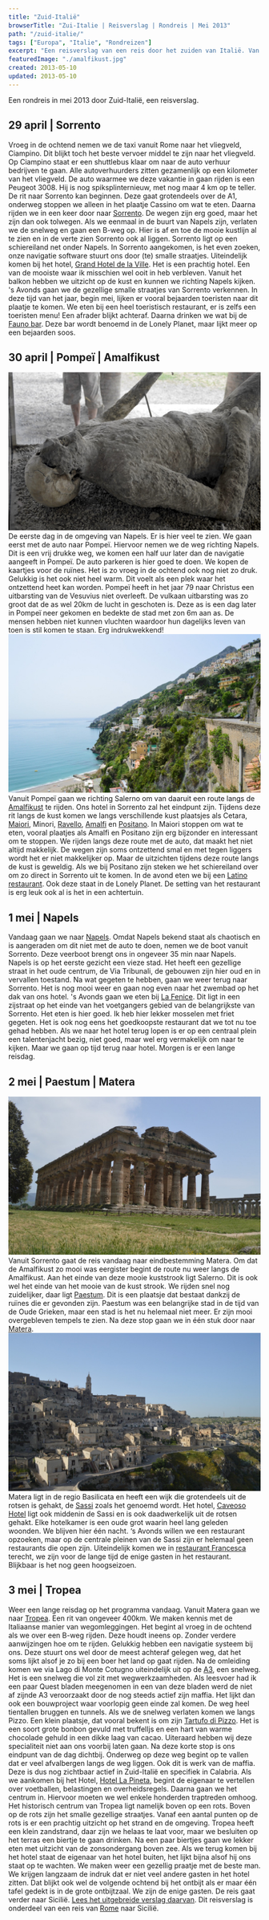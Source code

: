 ```yaml
---
title: "Zuid-Italië"
browserTitle: "Zui-Italie | Reisverslag | Rondreis | Mei 2013"
path: "/zuid-italie/"
tags: ["Europa", "Italie", "Rondreizen"]
excerpt: "Een reisverslag van een reis door het zuiden van Italië. Van de Amalfi kust naar Sicilië, via Pompeï en het grottendorp Matera."
featuredImage: "./amalfikust.jpg"
created: 2013-05-10
updated: 2013-05-10
---
```


Een rondreis in mei 2013 door Zuid-Italië, een reisverslag.

## 29 april | Sorrento

Vroeg in de ochtend nemen we de taxi vanuit Rome naar het vliegveld, Ciampino. Dit blijkt toch het beste vervoer middel te zijn naar het vliegveld. Op Ciampino staat er een shuttlebus klaar om naar de auto verhuur bedrijven te gaan. Alle autoverhuurders zitten gezamenlijk op een kilometer van het vliegveld. De auto waarmee we deze vakantie in gaan rijden is een Peugeot 3008. Hij is nog spiksplinternieuw, met nog maar 4 km op te teller. De rit naar Sorrento kan beginnen. Deze gaat grotendeels over de A1, onderweg stoppen we alleen in het plaatje Cassino om wat te eten. Daarna rijden we in een keer door naar [Sorrento](https://nl.wikipedia.org/wiki/Sorrento_(Itali%C3%AB) "Sorrento"). De wegen zijn erg goed, maar het zijn dan ook tolwegen. Als we eenmaal in de buurt van Napels zijn, verlaten we de snelweg en gaan een B-weg op. Hier is af en toe de mooie kustlijn al te zien en in de verte zien Sorrento ook al liggen. Sorrento ligt op een schiereiland net onder Napels. In Sorrento aangekomen, is het even zoeken, onze navigatie software stuurt ons door (te) smalle straatjes. Uiteindelijk komen bij het hotel, [Grand Hotel de la Ville](http://www.tripadvisor.nl/Hotel_Review-g187782-d291098-Reviews-Grand_Hotel_De_La_Ville-Sorrento_Province_of_Naples_Campania.html "Grand Hotel de la Ville"). Het is een prachtig hotel. Een van de mooiste waar ik misschien wel ooit in heb verbleven. Vanuit het balkon hebben we uitzicht op de kust en kunnen we richting Napels kijken. 's Avonds gaan we de gezellige smalle straatjes van Sorrento verkennen. In deze tijd van het jaar, begin mei, lijken er vooral bejaarden toeristen naar dit plaatje te komen. We eten bij een heel toeristisch restaurant, er is zelfs een toeristen menu! Een afrader blijkt achteraf. Daarna drinken we wat bij de [Fauno bar](http://www.tripadvisor.nl/Restaurant_Review-g187782-d1200454-Reviews-Fauno_Bar-Sorrento_Province_of_Naples_Campania.html "Fauno bar"). Deze bar wordt benoemd in de Lonely Planet, maar lijkt meer op een bejaarden soos.

## 30 april | Pompeï | Amalfikust

![Pompei](./pompei.jpg)De eerste dag in de omgeving van Napels. Er is hier veel te zien. We gaan eerst met de auto naar Pompeï. Hiervoor nemen we de weg richting Napels. Dit is een vrij drukke weg, we komen een half uur later dan de navigatie aangeeft in Pompeï. De auto parkeren is hier goed te doen. We kopen de kaartjes voor de ruïnes. Het is zo vroeg in de ochtend ook nog niet zo druk. Gelukkig is het ook niet heel warm. Dit voelt als een plek waar het ontzettend heet kan worden. Pompeï heeft in het jaar 79 naar Christus een uitbarsting van de Vesuvius niet overleeft. De vulkaan uitbarsting was zo groot dat de as wel 20km de lucht in geschoten is. Deze as is een dag later in Pompeï neer gekomen en bedekte de stad met zon 6m aan as. De mensen hebben niet kunnen vluchten waardoor hun dagelijks leven van toen is stil komen te staan. Erg indrukwekkend! ![Amalfikust Italie](./amalfikust.jpg)Vanuit Pompeï gaan we richting Salerno om van daaruit een route langs de [Amalfikust](https://nl.wikipedia.org/wiki/Amalfikust "Amalfikust") te rijden. Ons hotel in Sorrento zal het eindpunt zijn. Tijdens deze rit langs de kust komen we langs verschillende kust plaatsjes als Cetara, [Maiori](https://nl.wikipedia.org/wiki/Maiori "Maiori"), Minori, [Ravello](https://nl.wikipedia.org/wiki/Ravello_(Salerno) "Ravello"), [Amalfi](https://nl.wikipedia.org/wiki/Amalfi_(Itali%C3%AB) "Amalfi") en [Positano](https://nl.wikipedia.org/wiki/Positano "Positano"). In Maiori stoppen om wat te eten, vooral plaatjes als Amalfi en Positano zijn erg bijzonder en interessant om te stoppen. We rijden langs deze route met de auto, dat maakt het niet altijd makkelijk. De wegen zijn soms ontzettend smal en met tegen liggers wordt het er niet makkelijker op. Maar de uitzichten tijdens deze route langs de kust is geweldig. Als we bij Positano zijn steken we het schiereiland over om zo direct in Sorrento uit te komen. In de avond eten we bij een [Latino restaurant](http://www.tripadvisor.nl/Restaurant_Review-g187782-d1549291-Reviews-Cafe_Latino_Sorrento-Sorrento_Province_of_Naples_Campania.html "Latino restaurant"). Ook deze staat in de Lonely Planet. De setting van het restaurant is erg leuk ook al is het in een achtertuin.

## 1 mei | Napels

Vandaag gaan we naar [Napels](https://nl.wikipedia.org/wiki/Napels_(stad) "Napels"). Omdat Napels bekend staat als chaotisch en is aangeraden om dit niet met de auto te doen, nemen we de boot vanuit Sorrento. Deze veerboot brengt ons in ongeveer 35 min naar Napels. Napels is op het eerste gezicht een vieze stad. Het heeft een gezellige straat in het oude centrum, de Via Tribunali, de gebouwen zijn hier oud en in vervallen toestand. Na wat gegeten te hebben, gaan we weer terug naar Sorrento. Het is nog mooi weer en gaan nog even naar het zwembad op het dak van ons hotel. 's Avonds gaan we eten bij [La Fenice](http://www.tripadvisor.nl/Restaurant_Review-g187782-d1222270-Reviews-La_Fenice-Sorrento_Province_of_Naples_Campania.html "La Fenice"). Dit ligt in een zijstraat op het einde van het voetgangers gebied van de belangrijkste van Sorrento. Het eten is hier goed. Ik heb hier lekker mosselen met friet gegeten. Het is ook nog eens het goedkoopste restaurant dat we tot nu toe gehad hebben. Als we naar het hotel terug lopen is er op een centraal plein een talentenjacht bezig, niet goed, maar wel erg vermakelijk om naar te kijken. Maar we gaan op tijd terug naar hotel. Morgen is er een lange reisdag.

## 2 mei | Paestum | Matera

![Paestum Italie](./paestum.jpg)Vanuit Sorrento gaat de reis vandaag naar eindbestemming Matera. Om dat de Amalfikust zo mooi was eergister begint de route nu weer langs de Amalfikust. Aan het einde van deze mooie kuststrook ligt Salerno. Dit is ook wel het einde van het mooie van de kust strook. We rijden snel nog zuidelijker, daar ligt [Paestum](https://nl.wikipedia.org/wiki/Paestum "Paestum"). Dit is een plaatsje dat bestaat dankzij de ruïnes die er gevonden zijn. Paestum was een belangrijke stad in de tijd van de Oude Grieken, maar een stad is het nu helemaal niet meer. Er zijn mooi overgebleven tempels te zien. Na deze stop gaan we in één stuk door naar [Matera](https://nl.wikipedia.org/wiki/Matera_(stad) "Matera"). ![Matera](./matera.jpg)Matera ligt in de regio Basilicata en heeft een wijk die grotendeels uit de rotsen is gehakt, de [Sassi](https://nl.wikipedia.org/wiki/Sassi_di_Matera "Sassi") zoals het genoemd wordt. Het hotel, [Caveoso Hotel](http://www.tripadvisor.nl/Hotel_Review-g187772-d656960-Reviews-Caveoso_Hotel-Matera_Province_of_Matera_Basilicata.html "Caveoso Hotel") ligt ook middenin de Sassi en is ook daadwerkelijk uit de rotsen gehakt. Elke hotelkamer is een oude grot waarin heel lang geleden woonden. We blijven hier één nacht. ‘s Avonds willen we een restaurant opzoeken, maar op de centrale pleinen van de Sassi zijn er helemaal geen restaurants die open zijn. Uiteindelijk komen we in [restaurant Francesca](http://www.tripadvisor.nl/Restaurant_Review-g187772-d1775591-Reviews-Ristorante_Francesca-Matera_Province_of_Matera_Basilicata.html "Restaurant Francesca") terecht, we zijn voor de lange tijd de enige gasten in het restaurant. Blijkbaar is het nog geen hoogseizoen.

## 3 mei | Tropea

Weer een lange reisdag op het programma vandaag. Vanuit Matera gaan we naar [Tropea](https://nl.wikipedia.org/wiki/Tropea "Tropea"). Een rit van ongeveer 400km. We maken kennis met de Italiaanse manier van wegomleggingen. Het begint al vroeg in de ochtend als we over een B-weg rijden. Deze houdt ineens op. Zonder verdere aanwijzingen hoe om te rijden. Gelukkig hebben een navigatie systeem bij ons. Deze stuurt ons wel door de meest achteraf gelegen weg, dat het soms lijkt alsof je zo bij een boer het land op gaat rijden. Na de omleiding komen we via Lago di Monte Cotugno uiteindelijk uit op de [A3](https://nl.wikipedia.org/wiki/A3_(Itali%C3%AB) "A3"), een snelweg. Het is een snelweg die vol zit met wegwerkzaamheden. Als leesvoer had ik een paar Quest bladen meegenomen in een van deze bladen werd de niet af zijnde A3 veroorzaakt door de nog steeds actief zijn maffia. Het lijkt dan ook een bouwproject waar voorlopig geen einde zal komen. De weg heel tientallen bruggen en tunnels. Als we de snelweg verlaten komen we langs Pizzo. Een klein plaatsje, dat vooral bekent is om zijn [Tartufo di Pizzo](https://en.wikipedia.org/wiki/Tartufo "Tartufo"). Het is een soort grote bonbon gevuld met truffelIjs en een hart van warme chocolade gehuld in een dikke laag van cacao. Uiteraard hebben wij deze specialiteit niet aan ons voorbij laten gaan. Na deze korte stop is ons eindpunt van de dag dichtbij. Onderweg op deze weg begint op te vallen dat er veel afvalbergen langs de weg liggen. Ook dit is werk van de maffia. Deze is dus nog zichtbaar actief in Zuid-Italië en specifiek in Calabria. Als we aankomen bij het Hotel, [Hotel La Pineta](http://www.tripadvisor.nl/Hotel_Review-g194939-d241734-Reviews-La_Pineta-Tropea_Province_of_Vibo_Valentia_Calabria.html "La Pineta"), begint de eigenaar te vertellen over voetballen, belastingen en overheidsregels. Daarna gaan we het centrum in. Hiervoor moeten we wel enkele honderden traptreden omhoog. Het historisch centrum van Tropea ligt namelijk boven op een rots. Boven op de rots zijn het smalle gezellige straatjes. Vanaf een aantal punten op de rots is er een prachtig uitzicht op het strand en de omgeving. Tropea heeft een klein zandstrand, daar zijn we helaas te laat voor, maar we besluiten op het terras een biertje te gaan drinken. Na een paar biertjes gaan we lekker eten met uitzicht van de zonsondergang boven zee. Als we terug komen bij het hotel staat de eigenaar van het hotel buiten, het lijkt bijna alsof hij ons staat op te wachten. We maken weer een gezellig praatje met de beste man. We krijgen langzaam de indruk dat er niet veel andere gasten in het hotel zitten. Dat blijkt ook wel de volgende ochtend bij het ontbijt als er maar één tafel gedekt is in de grote ontbijtzaal. We zijn de enige gasten. De reis gaat verder naar Sicilië. [Lees het uitgebreide verslag daarvan](./sicilie "Sicilië"). Dit reisverslag is onderdeel van een reis van [Rome](./rome "Reisverslag Rome") naar Sicilië.
